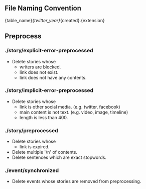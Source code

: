 ## File Naming Convention
{table_name}_{twitter_year}_{created}.{extension}


## Preprocess

### ./story/explicit-error-preprocessed
- Delete stories whose
    - writers are blocked.
    - link does not exist.
    - link does not have any contents.

### ./story/implicit-error-preprocessed
- Delete stories whose
    - link is other social media. (e.g. twitter, facebook)
    - main content is not text. (e.g. video, image, timeline)
    - length is less than 400.
    
### ./story/preprocessed
- Delete stories whose
    - link is expired.
- Delete multiple '\n' of contents.
- Delete sentences which are exact stopwords.

### ./event/synchronized
- Delete events whose stories are removed from preprocessing.
